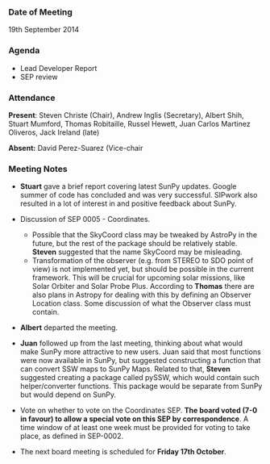 ### Date of Meeting
19th September 2014

### Agenda
  - Lead Developer Report
  - SEP review

### Attendance
**Present**: Steven Christe (Chair), Andrew Inglis (Secretary), Albert Shih, Stuart Mumford, Thomas Robitaille, Russel Hewett,  Juan Carlos Martinez Oliveros, Jack Ireland (late)

**Absent:** David Perez-Suarez (Vice-chair

### Meeting Notes

 - **Stuart** gave a brief report covering latest SunPy updates. Google summer of code has concluded and was very successful. SIPwork also resulted in a lot of interest in and positive feedback about SunPy.

 - Discussion of SEP 0005 - Coordinates. 
   - Possible that the SkyCoord class may be tweaked by AstroPy in the future, but the rest of the package should be relatively stable. **Steven** suggested that the name SkyCoord may be misleading.
   - Transformation of the observer (e.g. from STEREO to SDO point of view) is not implemented yet, but should be possible in the current framework. This will be crucial for upcoming solar missions, like Solar Orbiter and Solar Probe Plus. According to **Thomas** there are also plans in Astropy for dealing with this by defining an Observer Location class. Some discussion of what the Observer class must contain.

 - **Albert** departed the meeting.

 - **Juan** followed up from the last meeting, thinking about what would make SunPy more attractive to new users. Juan said that most functions were now available in SunPy, but suggested constructing a function that can convert SSW maps to SunPy Maps. Related to that, **Steven** suggested creating a package called pySSW, which would contain such helper/converter functions. This package would be separate from SunPy but would depend on SunPy.

 - Vote on whether to vote on the Coordinates SEP. **The board voted (7-0 in favour) to allow a special vote on this SEP by correspondence**. A time window of at least one week must be provided for voting to take place, as defined in SEP-0002.

 - The next board meeting is scheduled for **Friday 17th October**.




